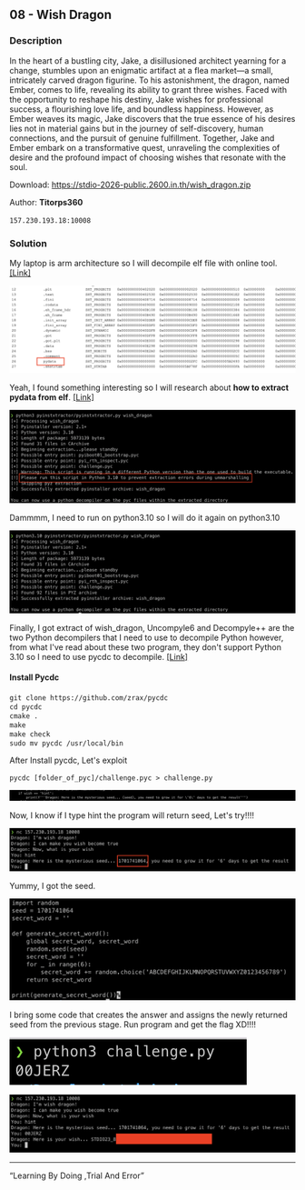 ## 08 - Wish Dragon
### Description
In the heart of a bustling city, Jake, a disillusioned architect yearning for a change, stumbles upon an enigmatic artifact at a flea market—a small, intricately carved dragon figurine. To his astonishment, the dragon, named Ember, comes to life, revealing its ability to grant three wishes. Faced with the opportunity to reshape his destiny, Jake wishes for professional success, a flourishing love life, and boundless happiness. However, as Ember weaves its magic, Jake discovers that the true essence of his desires lies not in material gains but in the journey of self-discovery, human connections, and the pursuit of genuine fulfillment. Together, Jake and Ember embark on a transformative quest, unraveling the complexities of desire and the profound impact of choosing wishes that resonate with the soul.

Download: https://stdio-2026-public.2600.in.th/wish_dragon.zip

Author: **Titorps360**

`157.230.193.18:10008`

### Solution
My laptop is arm architecture so I will decompile elf file with online tool. [[Link]](http://www.sunshine2k.de/coding/javascript/onlineelfviewer/onlineelfviewer.html)

![1.png](./1.png)

Yeah, I found something interesting so I will research about **how to extract pydata from elf**. [[Link]](https://github.com/extremecoders-re/pyinstxtractor)

![2.png](./2.png)

Dammmm, I need to run on python3.10 so I will do it again on python3.10

![3.png](3.png)

Finally, I got extract of wish_dragon, Uncompyle6 and Decompyle++ are the two Python decompilers that I need to use to decompile Python however, from what I've read about these two program, they don't support Python 3.10 so I need to use pycdc to decompile. [[Link]](https://github.com/zrax/pycdc)

#### Install Pycdc
```
git clone https://github.com/zrax/pycdc
cd pycdc
cmake .
make 
make check
sudo mv pycdc /usr/local/bin
```

After Install pycdc, Let's exploit
```
pycdc [folder_of_pyc]/challenge.pyc > challenge.py
```

![4.png](./4.png)

Now, I know if I type hint the program will return seed, Let's try!!!!

![5.png](./5.png)

Yummy, I got the seed. 

![6.png](./6.png)

I bring some code that creates the answer and assigns the newly returned seed from the previous stage. Run program and get the flag XD!!!!

![7.png](./7.png)

![8.png](./8.png)

---

“Learning By Doing ,Trial And Error”